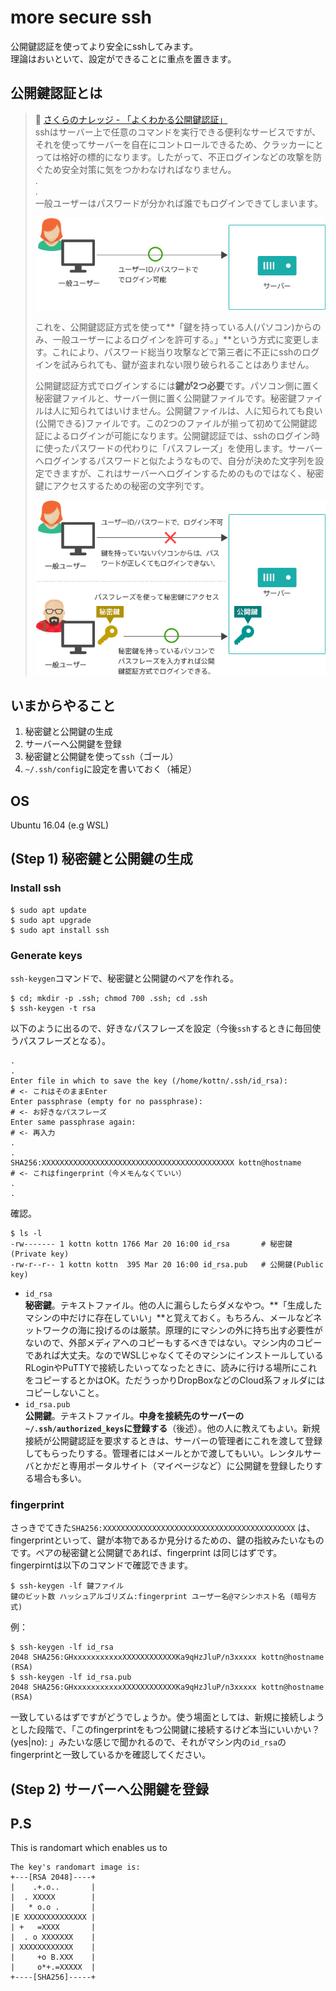 # more secure ssh
公開鍵認証を使ってより安全にsshしてみます。  
理論はおいといて、設定ができることに重点を置きます。

## 公開鍵認証とは
> :link: [さくらのナレッジ - 「よくわかる公開鍵認証」](https://knowledge.sakura.ad.jp/3543/)  
> sshはサーバー上で任意のコマンドを実行できる便利なサービスですが、それを使ってサーバーを自在にコントロールできるため、クラッカーにとっては格好の標的になります。したがって、不正ログインなどの攻撃を防ぐため安全対策に気をつかわなければなりません。  
> .  
> .  
> 一般ユーザーはパスワードが分かれば誰でもログインできてしまいます。  
>
> ![](./before.png)  
>
> これを、公開鍵認証方式を使って**「鍵を持っている人(パソコン)からのみ、一般ユーザーによるログインを許可する。」**という方式に変更します。これにより、パスワード総当り攻撃などで第三者に不正にsshのログインを試みられても、鍵が盗まれない限り破られることはありません。  
>
> 公開鍵認証方式でログインするには**鍵が2つ必要**です。パソコン側に置く秘密鍵ファイルと、サーバー側に置く公開鍵ファイルです。秘密鍵ファイルは人に知られてはいけません。公開鍵ファイルは、人に知られても良い(公開できる)ファイルです。この2つのファイルが揃って初めて公開鍵認証によるログインが可能になります。公開鍵認証では、sshのログイン時に使ったパスワードの代わりに「パスフレーズ」を使用します。サーバーへログインするパスワードと似たようなもので、自分が決めた文字列を設定できますが、これはサーバーへログインするためのものではなく、秘密鍵にアクセスするための秘密の文字列です。  
>
> ![](./after.png)  

## いまからやること
1. 秘密鍵と公開鍵の生成
1. サーバーへ公開鍵を登録
1. 秘密鍵と公開鍵を使って`ssh`（ゴール）
1. `~/.ssh/config`に設定を書いておく（補足）

## OS
Ubuntu 16.04 (e.g WSL)

## (Step 1) 秘密鍵と公開鍵の生成

### Install ssh
```
$ sudo apt update
$ sudo apt upgrade
$ sudo apt install ssh
```

### Generate keys
`ssh-keygen`コマンドで、秘密鍵と公開鍵のペアを作れる。
```
$ cd; mkdir -p .ssh; chmod 700 .ssh; cd .ssh
$ ssh-keygen -t rsa
```
以下のように出るので、好きなパスフレーズを設定（今後`ssh`するときに毎回使うパスフレーズとなる）。
```
.
.
Enter file in which to save the key (/home/kottn/.ssh/id_rsa):        # <- これはそのままEnter
Enter passphrase (empty for no passphrase):                           # <- お好きなパスフレーズ
Enter same passphrase again:                                          # <- 再入力
.
.
SHA256:XXXXXXXXXXXXXXXXXXXXXXXXXXXXXXXXXXXXXXXXXXX kottn@hostname     # <- これはfingerprint（今メモんなくていい）
.
.
```
確認。
```
$ ls -l
-rw------- 1 kottn kottn 1766 Mar 20 16:00 id_rsa       # 秘密鍵(Private key)
-rw-r--r-- 1 kottn kottn  395 Mar 20 16:00 id_rsa.pub   # 公開鍵(Public key)
```
* `id_rsa`  
**秘密鍵**。テキストファイル。他の人に漏らしたらダメなやつ。**「生成したマシンの中だけに存在していい」**と覚えておく。もちろん、メールなどネットワークの海に投げるのは厳禁。原理的にマシンの外に持ち出す必要性がないので、外部メディアへのコピーもするべきではない。マシン内のコピーであれば大丈夫。なのでWSLじゃなくてそのマシンにインストールしているRLoginやPuTTYで接続したいってなったときに、読みに行ける場所にこれをコピーするとかはOK。ただうっかりDropBoxなどのCloud系フォルダにはコピーしないこと。
* `id_rsa.pub`  
**公開鍵**。テキストファイル。**中身を接続先のサーバーの`~/.ssh/authorized_keys`に登録する**（後述）。他の人に教えてもよい。新規接続が公開鍵認証を要求するときは、サーバーの管理者にこれを渡して登録してもらったりする。管理者にはメールとかで渡してもいい。レンタルサーバとかだと専用ポータルサイト（マイページなど）に公開鍵を登録したりする場合も多い。

### fingerprint
さっきでてきた`SHA256:XXXXXXXXXXXXXXXXXXXXXXXXXXXXXXXXXXXXXXXXXXX` は、fingerprintといって、鍵が本物であるか見分けるための、鍵の指紋みたいなものです。ペアの秘密鍵と公開鍵であれば、fingerprint は同じはずです。  
fingerpirntは以下のコマンドで確認できます。
```
$ ssh-keygen -lf 鍵ファイル
鍵のビット数 ハッシュアルゴリズム:fingerprint ユーザー名@マシンホスト名 (暗号方式)
```
例：
```
$ ssh-keygen -lf id_rsa
2048 SHA256:GHxxxxxxxxxxxXXXXXXXXXXXXKa9qHzJluP/n3xxxxx kottn@hostname (RSA)
$ ssh-keygen -lf id_rsa.pub
2048 SHA256:GHxxxxxxxxxxxXXXXXXXXXXXXKa9qHzJluP/n3xxxxx kottn@hostname (RSA)
```
一致しているはずですがどうでしょうか。使う場面としては、新規に接続しようとした段階で、「このfingerprintをもつ公開鍵に接続するけど本当にいいかい？(yes|no): 」みたいな感じで聞かれるので、それがマシン内の`id_rsa`のfingerprintと一致しているかを確認してください。

## (Step 2) サーバーへ公開鍵を登録


## P.S
This is randomart which enables us to 
```
The key's randomart image is:
+---[RSA 2048]----+
|    .+.o..       |
|  . XXXXX        |
|   * o.o .       |
|E XXXXXXXXXXXXXX |
| +   =XXXX       |
|  . o XXXXXXX    |
| XXXXXXXXXXXX    |
|     +o B.XXX    |
|     o*+.=XXXXX  |
+----[SHA256]-----+
```
